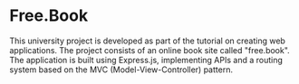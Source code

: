 # Free.Book
This university project is developed as part of the tutorial on creating web applications. The project consists of an online book site called "free.book". The application is built using Express.js, implementing APIs and a routing system based on the MVC (Model-View-Controller) pattern.
